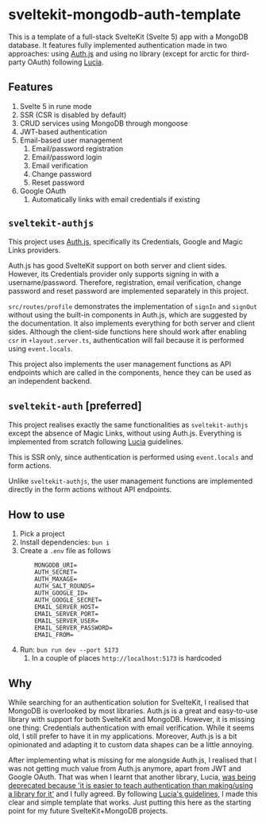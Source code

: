 # sveltekit-mongodb-auth-template

This is a template of a full-stack SvelteKit (Svelte 5) app with a MongoDB database. It features fully implemented authentication made in two approaches: using [Auth.js](https://authjs.dev/) and using no library (except for arctic for third-party OAuth) following [Lucia](https://lucia-next.pages.dev/).

## Features

1. Svelte 5 in rune mode
2. SSR (CSR is disabled by default)
3. CRUD services using MongoDB through mongoose
4. JWT-based authentication
5. Email-based user management
   1. Email/password registration
   2. Email/password login
   3. Email verification
   4. Change password
   5. Reset password
6. Google OAuth
   1. Automatically links with email credentials if existing

## `sveltekit-authjs`

This project uses [Auth.js](https://authjs.dev/), specifically its Credentials, Google and Magic Links providers.

Auth.js has good SvelteKit support on both server and client sides. However, its Credentials provider only supports signing in with a username/password. Therefore, registration, email verification, change password and reset password are implemented separately in this project.

`src/routes/profile` demonstrates the implementation of `signIn` and `signOut` without using the built-in components in Auth.js, which are suggested by the documentation. It also implements everything for both server and client sides. Although the client-side functions here should work after enabling `csr` in `+layout.server.ts`, authentication will fail because it is performed using `event.locals`.

This project also implements the user management functions as API endpoints which are called in the components, hence they can be used as an independent backend.

## `sveltekit-auth` [preferred]

This project realises exactly the same functionalities as `sveltekit-authjs` except the absence of Magic Links, without using Auth.js. Everything is implemented from scratch following [Lucia](https://lucia-next.pages.dev/) guidelines.

This is SSR only, since authentication is performed using `event.locals` and form actions.

Unlike `sveltekit-authjs`, the user management functions are implemented directly in the form actions without API endpoints.

## How to use

1. Pick a project
2. Install dependencies: `bun i`
3. Create a `.env` file as follows
    ```
        MONGODB_URI=
        AUTH_SECRET=
        AUTH_MAXAGE=
        AUTH_SALT_ROUNDS=
        AUTH_GOOGLE_ID=
        AUTH_GOOGLE_SECRET=
        EMAIL_SERVER_HOST=
        EMAIL_SERVER_PORT=
        EMAIL_SERVER_USER=
        EMAIL_SERVER_PASSWORD=
        EMAIL_FROM=
      ```
4. Run: `bun run dev --port 5173`
   1. In a couple of places `http://localhost:5173` is hardcoded

## Why

While searching for an authentication solution for SvelteKit, I realised that MongoDB is overlooked by most libraries. Auth.js is a great and easy-to-use library with support for both SvelteKit and MongoDB. However, it is missing one thing: Credentials authentication with email verification. While it seems old, I still prefer to have it in my applications. Moreover, Auth.js is a bit opinionated and adapting it to custom data shapes can be a little annoying.

After implementing what is missing for me alongside Auth.js, I realised that I was not getting much value from Auth.js anymore, apart from JWT and Google OAuth. That was when I learnt that another library, Lucia, [was being deprecated because 'it is easier to teach authentication than making/using a library for it'](https://github.com/lucia-auth/lucia/discussions/1707) and I fully agreed. By following [Lucia's guidelines](https://lucia-next.pages.dev/), I made this clear and simple template that works. Just putting this here as the starting point for my future SvelteKit+MongoDB projects.